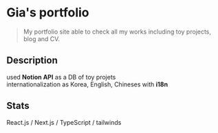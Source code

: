 # Gia's portfolio
> My portfolio site able to check all my works including toy projects, blog and CV.

## Description
used **Notion API** as a DB of toy projets<br>
internationalization as Korea, English, Chineses with **i18n**

## Stats
React.js / Next.js / TypeScript / tailwinds
